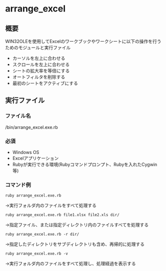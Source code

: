 # arrange_excel

## 概要

WIN32OLEを使用してExcelのワークブックやワークシートに以下の操作を行うためのモジュールと実行ファイル

- カーソルを左上に合わせる
- スクロールを左上に合わせる
- シートの拡大率を等倍にする
- オートフィルタを削除する
- 最初のシートをアクティブにする

## 実行ファイル

### ファイル名

/bin/arrange_excel.exe.rb

### 必須

- Windows OS
- Excelアプリケーション
- Rubyが実行できる環境(Rubyコマンドプロンプト、Rubyを入れたCygwin等)

### コマンド例

```
ruby arrange_excel.exe.rb
```
->実行フォルダ内のファイルをすべて処理する

```
ruby arrange_excel.exe.rb file1.xlsx file2.xls dir/
```
->指定ファイル、または指定ディレクトリ内のファイルすべてを処理する

```
ruby arrange_excel.exe.rb -r dir/
```
->指定したディレクトリをサブディレクトリも含め、再帰的に処理する

```
ruby arrange_excel.exe.rb -v
```
->実行フォルダ内のファイルをすべて処理し、処理経過を表示する

